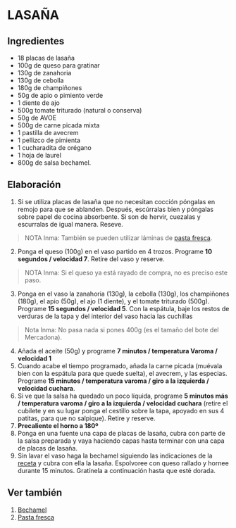 LASAÑA
==============================

Ingredientes
------------------------------

- 18 placas de lasaña
- 100g de queso para gratinar
- 130g de zanahoria
- 130g de cebolla
- 180g de champiñones
- 50g de apio o pimiento verde
- 1 diente de ajo
- 500g tomate triturado (natural o conserva)
- 50g de AVOE
- 500g de carne picada mixta
- 1 pastilla de avecrem
- 1 pellizco de pimienta
- 1 cucharadita de orégano
- 1 hoja de laurel
- 800g de salsa bechamel.


Elaboración
------------------------------

1. Si se utiliza placas de lasaña que no necesitan cocción póngalas en remojo para que se ablanden. Después, escúrralas bien y póngalas sobre papel de cocina absorbente. Si son de hervir, cuezalas y escurralas de igual manera. Reseve.
> NOTA Inma: También se pueden utilizar láminas de [pasta fresca][2].
2. Ponga el queso (100g) en el vaso partido en 4 trozos. Programe **10 segundos / velocidad 7**. Retire del vaso y reserve.
> NOTA Inma: Si el queso ya está rayado de compra, no es preciso este paso. 
3. Ponga en el vaso la zanahoria (130g), la cebolla (130g), los champiñones (180g), el apio (50g), el ajo (1 diente), y el tomate triturado (500g). Programe **15 segundos / velocidad 5**. Con la espátula, baje los restos de verduras de la tapa y del interior del vaso hacia las cuchillas
> Nota Inma: No pasa nada si pones 400g (es el tamaño del bote del Mercadona).
4. Añada el aceite (50g) y programe **7 minutos / temperatura Varoma / velocidad 1**
5. Cuando acabe el tiempo programado, añada la carne picada (muévala bien con la espátula para que quede suelta), el avecrem, y las especias. Programe **15 minutos / temperatura varoma / giro a la izquierda / velocidad cuchara**.
6. Si ve que la salsa ha quedado un poco líquida, programe **5 minutos más / temperatura varoma / giro a la izquierda / velocidad cuchara** (retire el cubilete y en su lugar ponga el cestillo sobre la tapa, apoyado en sus 4 patitas, para que no salpique). Retire y reserve.
7. **Precaliente el horno a 180º**
8. Ponga en una fuente una capa de placas de lasaña, cubra con parte de la salsa preparada y vaya haciendo capas hasta terminar con una capa de placas de lasaña.
9. Sin lavar el vaso haga la bechamel siguiendo las indicaciones de la [receta][1] y cubra con ella la lasaña. Espolvoree con queso rallado y hornee durante 15 minutos. Gratínela a continuación hasta que esté dorada.

Ver también
------------------------------

1. [Bechamel][1]
2. [Pasta fresca][2]



[1]: https://drive.google.com/file/d/1M5IBrptPgB7VweuBw3PGL_wPgE-JcwKW/view?usp=sharing
[2]: https://drive.google.com/open?id=1hWrgdwfUMXUfJ6Oz7_u2wJwCjrpXQXHE

<!--stackedit_data:
eyJoaXN0b3J5IjpbLTE3ODk1NDEzMTIsMjEwMTY2ODg0MywyMj
k2OTczODAsLTEwMjA5OTQzMDYsLTg1MTY2MDMzNiw3MzA5OTgx
MTZdfQ==
-->